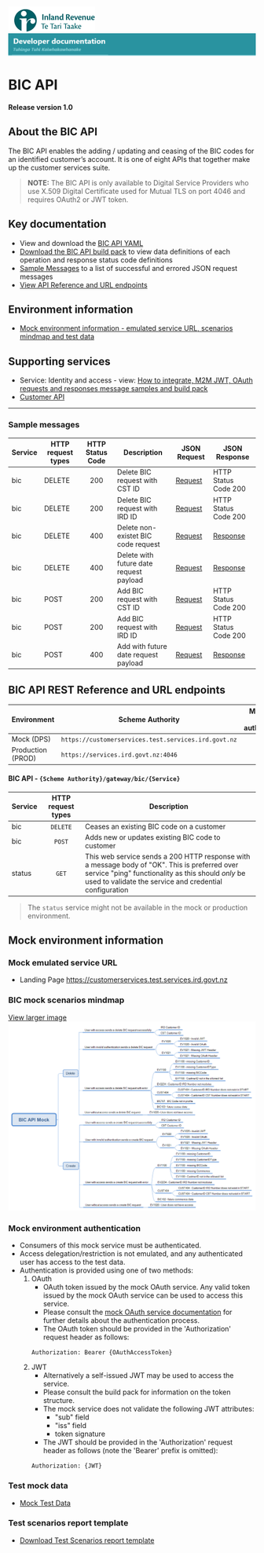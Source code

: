 
![IRD logo](../../Images/IRlogo.gif)</br>
![Software Dev](../../Images/SoftwareDev.png)

# BIC API 

#### Release version 1.0

## About the BIC API 

The BIC API enables the adding / updating and ceasing of the BIC codes for an identified customer’s account. It is one of eight APIs that together make up the customer services suite.

>**NOTE:** The BIC API is only available to Digital Service Providers who use X.509 Digital Certificate used for Mutual TLS on port 4046 and requires OAuth2 or JWT token.

## Key documentation
* View and download the [BIC API YAML](BIC%2014-19-2021.yaml)
* [Download the BIC API build pack](Build%20pack%20-%20BIC%20API.pdf) to view data definitions of each operation and response status code definitions
* [Sample Messages](#Sample-Messages) to a list of successful and errored JSON request messages 
* [View API Reference and URL endpoints](#BIC-API-REST-Reference)	

## Environment information
* [Mock environment information - emulated service URL, scenarios mindmap and test data](#mock-environment-information)

## Supporting services
* Service: Identity and access - view: [How to integrate, M2M JWT, OAuth requests and responses message samples and build pack](https://github.com/InlandRevenue/Gateway_Services-Access/tree/master/Identity%20and%20Access)
* [Customer API](../Customer%20API)
---

<a name="Sample-Messages"></a>
### Sample messages

| Service | HTTP request types | HTTP Status Code| Description | JSON Request | JSON Response | 
| -- | -- | :--: | -- | -- | -- | 
| bic | DELETE | 200 | Delete BIC request with CST ID | [Request](DELETE_200_Delete_bic_request_with_CST_ID.json) | HTTP Status Code 200 | 
| bic | DELETE | 200 | Delete BIC request with IRD ID | [Request](DELETE_200_Delete_bic_request_with_IRD_ID.json) | HTTP Status Code 200 |
| bic | DELETE | 400 | Delete non-existet BIC code request | [Request](DELETE_400_bic_BIC101_delete_non-existet_biccode_request_payload.json) | [Response](DELETE_400_bic_BIC101_delete_non-existet_biccode_response_payload.json) |
| bic | DELETE | 400 | Delete with future date request payload |[Request](DELETE_400_bic_BIC103_delete_with_future_date_request_payload.json) | [Response](DELETE_400_bic_BIC103_delete_with_future_date_response_payload.json) |
| bic | POST | 200 | Add BIC request with CST ID | [Request](POST_200_Add_bic_request_with_CST_ID.json) | HTTP Status Code 200| 
| bic | POST | 200 | Add BIC request with IRD ID| [Request](POST_200_Add_bic_request_with_IRD_ID.json) | HTTP Status Code 200 |
| bic | POST   | 400 | Add with future date request payload |[Request](POST_400_bic_BIC102_add_with_future_date_request_payload.json) | [Response](POST_400_bic_BIC102_add_with_future_date_response_payload.json) |



<a name="BIC-API-REST-Reference"></a>
## BIC API REST Reference and URL endpoints

| Environment | Scheme Authority | Mutual TLS (mTLS) authentication |
| --- | --- | :---: |
| Mock (DPS)| `https://customerservices.test.services.ird.govt.nz`| no |
| Production (PROD) | `https://services.ird.govt.nz:4046`| yes |

#### BIC API - `{Scheme Authority}/gateway/bic/{Service}`
| Service | HTTP request types | Description | 
| -- | :--: | -- | 
| bic |  `DELETE` | Ceases an existing BIC code on a customer |
| bic |  `POST` | Adds new or updates existing BIC code to customer  |
| status | `GET` | This web service sends a 200 HTTP response with a message body of "OK". This is preferred over service "ping" functionality as this should *only* be used to validate the service and credential configuration | 

> The `status` service might not be available in the mock or production environment.

<a name="mock-environment-information"></a>
## Mock environment information

### Mock emulated service URL
* Landing Page https://customerservices.test.services.ird.govt.nz

### BIC mock scenarios mindmap

[View larger image](../images/BIC%20API%20Mock.png)
![Mock Scenarios](../images/BIC%20API%20Mock.png)

### Mock environment authentication
   * Consumers of this mock service must be authenticated.
   * Access delegation/restriction is not emulated, and any authenticated user has access to the test data.
   * Authentication is provided using one of two methods:
     1. OAuth
        * OAuth token issued by the mock OAuth service. Any valid token issued by the mock OAuth service can be used to access this service.
        * Please consult the [mock OAuth service documentation](https://mock-oauth.ird.digitalpartner.services/) for further details about the authentication process.
        * The OAuth token should be provided in the 'Authorization' request header as follows:
        ```
        Authorization: Bearer {OAuthAccessToken}
        ```
     2. JWT
        * Alternatively a self-issued JWT may be used to access the service.
        * Please consult the build pack for information on the token structure.
        * The mock service does not validate the following JWT attributes:
            * "sub" field
            * "iss" field
            * token signature
        * The JWT should be provided in the 'Authorization' request header as follows (note the 'Bearer' prefix is omitted):
        ```
        Authorization: {JWT}
        ```
		
### Test mock data
* [Mock Test Data](../Test%20Details/) 		
		
### Test scenarios report template

- [Download Test Scenarios report template](BIC%20API%20-%20Test%20Report_v1.0.docx) 



